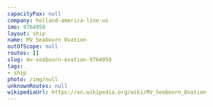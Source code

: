 ```yaml
---
capacityPax: null
company: holland-america-line-us
imo: 9764958
layout: ship
name: MV Seabourn Ovation
outOfScope: null
routes: []
slug: mv-seabourn-ovation-9764958
tags:
- ship
photo: /img/null
unknownRoutes: null
wikipediaUrl: https://en.wikipedia.org/wiki/MV_Seabourn_Ovation
---
```

